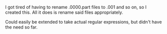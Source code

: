I got tired of having to rename .0000.part files to .001 and so on, so I created this. All it does is rename said files appropriately.

Could easily be extended to take actual regular expressions, but didn't have the need so far.

